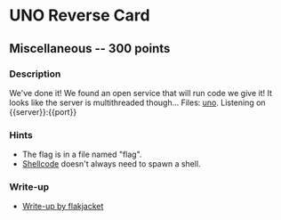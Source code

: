 # UNO Reverse Card

## Miscellaneous -- 300 points

### Description

We've done it! We found an open service that will run code we give it! It looks like the server is multithreaded though... Files: [uno](./uno). Listening on {{server}}:{{port}}

### Hints

* The flag is in a file named "flag".
* [Shellcode](https://bufferoverflows.net/developing-custom-shellcode-x64-linux/) doesn't always need to spawn a shell.


### Write-up

- [Write-up by flakjacket](https://github.com/flakjacket95/cyberstakes_2020/tree/master/misc/uno_reverse)
